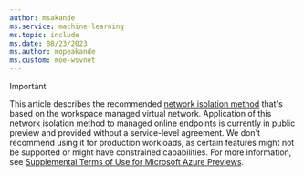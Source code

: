 ```yaml
---
author: msakande
ms.service: machine-learning
ms.topic: include
ms.date: 08/23/2023
ms.author: mopeakande
ms.custom: moe-wsvnet
---
```


> [!IMPORTANT]
> This article describes the recommended [network isolation method](../concept-secure-online-endpoint.md) that's based on the workspace managed virtual network. Application of this network isolation method to managed online endpoints is currently in public preview and provided without a service-level agreement. We don't recommend using it for production workloads, as certain features might not be supported or might have constrained capabilities. For more information, see [Supplemental Terms of Use for Microsoft Azure Previews](https://azure.microsoft.com/support/legal/preview-supplemental-terms/).